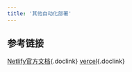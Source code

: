 ```yaml
---
title: '其他自动化部署'
---
```


## 参考链接

[Netlify官方文档](https://www.netlify.com/){.doclink}
[vercel](https://vercel.com/dashboard){.doclink}

